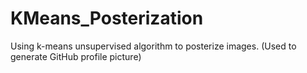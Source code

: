 # KMeans_Posterization
Using k-means unsupervised algorithm to posterize images. (Used to generate GitHub profile picture)
